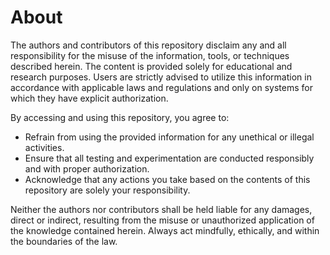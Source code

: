 # About

The authors and contributors of this repository disclaim any and all responsibility for the misuse of the information, tools, or techniques described herein. The content is provided solely for educational and research purposes. Users are strictly advised to utilize this information in accordance with applicable laws and regulations and only on systems for which they have explicit authorization.

By accessing and using this repository, you agree to:

* Refrain from using the provided information for any unethical or illegal activities.
* Ensure that all testing and experimentation are conducted responsibly and with proper authorization.
* Acknowledge that any actions you take based on the contents of this repository are solely your responsibility.

Neither the authors nor contributors shall be held liable for any damages, direct or indirect, resulting from the misuse or unauthorized application of the knowledge contained herein. Always act mindfully, ethically, and within the boundaries of the law.
